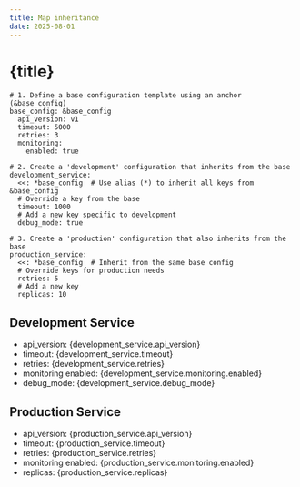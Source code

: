 ```yaml
---
title: Map inheritance
date: 2025-08-01
---
```

# {title}

```
# 1. Define a base configuration template using an anchor (&base_config)
base_config: &base_config
  api_version: v1
  timeout: 5000
  retries: 3
  monitoring:
    enabled: true

# 2. Create a 'development' configuration that inherits from the base
development_service:
  <<: *base_config  # Use alias (*) to inherit all keys from &base_config
  # Override a key from the base
  timeout: 1000
  # Add a new key specific to development
  debug_mode: true

# 3. Create a 'production' configuration that also inherits from the base
production_service:
  <<: *base_config  # Inherit from the same base config
  # Override keys for production needs
  retries: 5
  # Add a new key
  replicas: 10
```

## Development Service

- api_version: {development_service.api_version}
- timeout: {development_service.timeout}
- retries: {development_service.retries}
- monitoring enabled: {development_service.monitoring.enabled}
- debug_mode: {development_service.debug_mode}

## Production Service

- api_version: {production_service.api_version}
- timeout: {production_service.timeout}
- retries: {production_service.retries}
- monitoring enabled: {production_service.monitoring.enabled}
- replicas: {production_service.replicas}